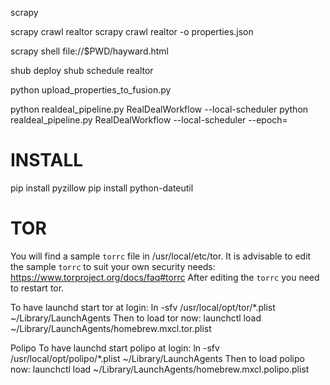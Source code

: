 
scrapy

scrapy crawl realtor
scrapy crawl realtor -o properties.json

scrapy shell file://$PWD/hayward.html
 
shub deploy
shub schedule realtor
 
python upload_properties_to_fusion.py

python realdeal_pipeline.py RealDealWorkflow --local-scheduler
python realdeal_pipeline.py RealDealWorkflow --local-scheduler --epoch=

INSTALL
=======

pip install pyzillow
pip install python-dateutil

TOR
===

You will find a sample `torrc` file in /usr/local/etc/tor.
It is advisable to edit the sample `torrc` to suit
your own security needs:
  https://www.torproject.org/docs/faq#torrc
After editing the `torrc` you need to restart tor.

To have launchd start tor at login:
  ln -sfv /usr/local/opt/tor/*.plist ~/Library/LaunchAgents
Then to load tor now:
  launchctl load ~/Library/LaunchAgents/homebrew.mxcl.tor.plist
  
  Polipo
To have launchd start polipo at login:
  ln -sfv /usr/local/opt/polipo/*.plist ~/Library/LaunchAgents
Then to load polipo now:
  launchctl load ~/Library/LaunchAgents/homebrew.mxcl.polipo.plist
  
  

 